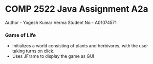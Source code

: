 # COMP 2522 Java Assignment A2a
Author - Yogesh Kumar Verma
Student No - A01074571

### Game of Life
- Initializes  a world consisting of plants and herbivores, with the user taking turns on click.
- Uses JFrame to display the game as GUI